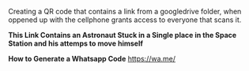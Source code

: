 Creating a QR code that contains a link from a googledrive folder, when oppened
up with the cellphone grants access to everyone that scans it.

**This Link Contains an Astronaut Stuck in a Single place in the Space Station
and his attemps to move himself**

**How to Generate a Whatsapp Code**
https://wa.me/<number>
